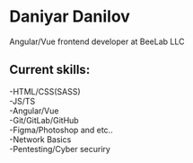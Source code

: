 # Daniyar Danilov

Angular/Vue frontend developer at BeeLab LLC

## Current skills:
-HTML/CSS(SASS)  
-JS/TS  
-Angular/Vue  
-Git/GitLab/GitHub  
-Figma/Photoshop and etc..  
-Network Basics  
-Pentesting/Cyber securiry  

